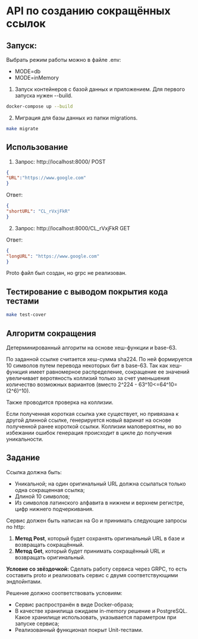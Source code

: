 # API по созданию сокращённых ссылок
## Запуск:
Выбрать режим работы можно в файле .env:
* MODE=db
* MODE=inMemory
1. Запуск контейнеров с базой данных и приложением. Для первого запуска
нужен --build.
```bash
docker-compose up --build
```
2. Миграция для базы данных из папки migrations.
```bash
make migrate
```

## Использование
1. Запрос: http://localhost:8000/  POST
```json
{
"URL":"https://www.google.com"
}
```
Ответ:
```json
{
"shortURL": "CL_rVxjFkR"
}
```

2. Запрос: http://localhost:8000/CL_rVxjFkR GET

Ответ:
```json
{
"longURL": "https://www.google.com"
}
```

Proto файл был создан, но grpc не реализован.

## Тестирование с выводом покрытия кода тестами

```bash
make test-cover
```

## Алгоритм сокращения

Детерминированный алгоритм на основе хеш-функции и base-63.

По заданной ссылке считается хеш-сумма sha224. По ней формируется 10 символов путем перевода
некоторых бит в base-63. Так как хеш-функция имеет равномерное распределение, сокращение ее значений увеличивает веротяность коллизий только за счет
уменьшения количество возможных вариантов (вместо 2^224 - 63^10<=64^10=(2^6)^10).

Также проводится проверка на коллизии.

Если полученная короткая ссылка уже существует, но привязана к другой длинной ссылке, генерируется новый варинат на основе полученной ранее короткой ссылки. Коллизии маловероятны, но во избежании ошибок генерация происходит в цикле до получения уникальности.

## Задание
Ссылка должна быть:
* Уникальной; на один оригинальный URL должна ссылаться только одна сокращенная ссылка;
* Длиной 10 символов;
* Из символов латинского алфавита в нижнем и верхнем регистре, цифр нижнего подчеркивания.

Сервис должен быть написан на Go и принимать следующие запросы по http:
1. **Метод Post**, который будет сохранять оригинальный URL в базе и возвращать сокращённый.
2. **Метод Get**, который будет принимать сокращённый URL и возвращать оригинальный.

**Условие со звёздочкой:**
Сделать работу сервиса через GRPC, то есть составить proto и реализовать сервис с двумя соответствующими эндпойнтами.

Решение должно соответствовать условиям:
* Сервис распространён в виде Docker-образа;
* В качестве хранилища ожидаем in-memory решение и PostgreSQL. Какое хранилище использовать, указывается параметром при запуске сервиса;
* Реализованный функционал покрыт Unit-тестами.
